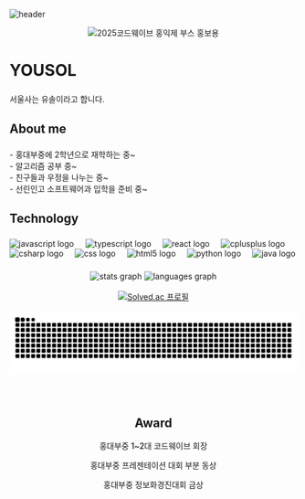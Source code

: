 ![header](https://capsule-render.vercel.app/api?type=waving&color=0:c0ff9f,100:70ffc8&height=300&section=header&text=YOUSOL&fontSize=90)

<p align="center">
  <img src="https://github.com/MiruHeon/Normal-Project/blob/main/Hongik2025poster.png?raw=true" 
       alt="2025코드웨이브 홍익제 부스 홍보용" 
       width="600" />
</p>

<h1 align="left">YOUSOL</h1>

###

<p align="left">서울사는 유솔이라고 합니다.</p>

###

<h2 align="left">About me</h2>

###

<p align="left">- 홍대부중에 2학년으로 재학하는 중~<br>- 알고리즘 공부 중~<br>- 친구들과 우정을 나누는 중~<br>- 선린인고 소프트웨어과 입학을 준비 중~</p>

###

<h2 align="left">Technology</h2>

###

<div align="left">
  <img src="https://cdn.jsdelivr.net/gh/devicons/devicon/icons/javascript/javascript-original.svg" height="40" alt="javascript logo"  />
  <img width="12" />
  <img src="https://cdn.jsdelivr.net/gh/devicons/devicon/icons/typescript/typescript-original.svg" height="40" alt="typescript logo"  />
  <img width="12" />
  <img src="https://cdn.jsdelivr.net/gh/devicons/devicon/icons/react/react-original.svg" height="40" alt="react logo"  />
  <img width="12" />
  <img src="https://cdn.jsdelivr.net/gh/devicons/devicon/icons/cplusplus/cplusplus-original.svg" height="40" alt="cplusplus logo"  />
  <img width="12" />
  <img src="https://cdn.jsdelivr.net/gh/devicons/devicon/icons/csharp/csharp-original.svg" height="40" alt="csharp logo"  />
  <img width="12" />
  <img src="https://cdn.jsdelivr.net/gh/devicons/devicon/icons/css3/css3-original.svg" height="40" alt="css logo"  />
  <img width="12" />
  <img src="https://cdn.jsdelivr.net/gh/devicons/devicon/icons/html5/html5-original.svg" height="40" alt="html5 logo"  />
  <img width="12" />
  <img src="https://cdn.jsdelivr.net/gh/devicons/devicon/icons/python/python-original.svg" height="40" alt="python logo"  />
  <img width="12" />
  <img src="https://cdn.jsdelivr.net/gh/devicons/devicon/icons/java/java-original.svg" height="40" alt="java logo"  />
</div>

###

<div align="center">
  <img src="https://github-readme-stats.vercel.app/api?username=MiruHeon&hide_title=false&hide_rank=false&show_icons=true&include_all_commits=true&count_private=true&disable_animations=false&theme=dracula&locale=en&hide_border=false&cache_seconds=1800" height="150" alt="stats graph"  />
  <img src="https://github-readme-stats.vercel.app/api/top-langs?username=MiruHeon&locale=en&hide_title=false&layout=compact&card_width=320&langs_count=5&theme=dracula&hide_border=false&cache_seconds=1800" height="150" alt="languages graph"  />
</div>

<br>

<div align="center">
  <a href="https://solved.ac/kirias24">
    <img src="http://mazassumnida.wtf/api/v2/generate_badge?boj=kirias24" alt="Solved.ac 프로필"/>
  </a>
</div>

<br clear="both">

<img src="https://raw.githubusercontent.com/MiruHeon/Normal-Project/e95ac0296b3a7efdf6fd24ae20e36e335089b38d/github-contribution-grid-snake-dark.svg" alt="Snake animation" />

###

<br>

<h2 align="center">Award</h2>

<p align="center" style="font-weight: 500;">
  홍대부중 1~2대 코드웨이브 회장
</p>
<p align="center" style="font-weight: 500;">
  홍대부중 프레젠테이션 대회 부분 동상
</p>
<p align="center" style="font-weight: 500;">
  홍대부중 정보화경진대회 금상
</p>
